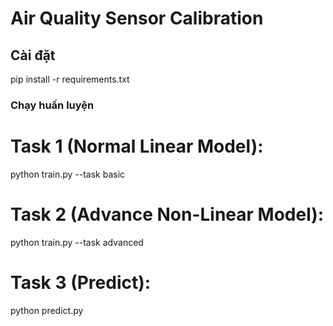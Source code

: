 # Air Quality Sensor Calibration

## Cài đặt

pip install -r requirements.txt

### Chạy huấn luyện

# Task 1 (Normal Linear Model):

python train.py --task basic

# Task 2 (Advance Non-Linear Model):

python train.py --task advanced

# Task 3 (Predict):

python predict.py
